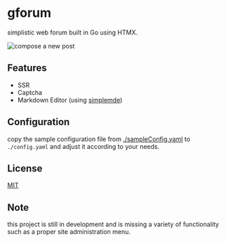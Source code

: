 # gforum
simplistic web forum built in Go using HTMX.

![compose a new post](https://i.ibb.co/L0FnnwG/image.png)

## Features

- SSR
- Captcha
- Markdown Editor (using [simplemde](https://github.com/sparksuite/simplemde-markdown-editor))


## Configuration

copy the sample configuration file from [./sampleConfig.yaml](https://github.com/ida64/gforum/blob/master/sampleConfig.yaml) to `./config.yaml` and adjust it according to your needs.
## License

[MIT](https://choosealicense.com/licenses/mit/)

## Note

this project is still in development and is missing a variety of functionality such as a proper site administration menu.
